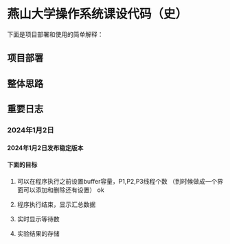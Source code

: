 # 燕山大学操作系统课设代码（史）
下面是项目部署和使用的简单解释：
## 项目部署

## 整体思路


## 重要日志

### 2024年1月2日
#### 2024年1月2日发布稳定版本

#### 下面的目标
1. 可以在程序执行之前设置buffer容量，P1,P2,P3线程个数
    （到时候做成一个界面可以添加和删除还有设置）
    ok
2. 程序执行结束，显示汇总数据
    
3. 实时显示等待数

4. 实验结果的存储
